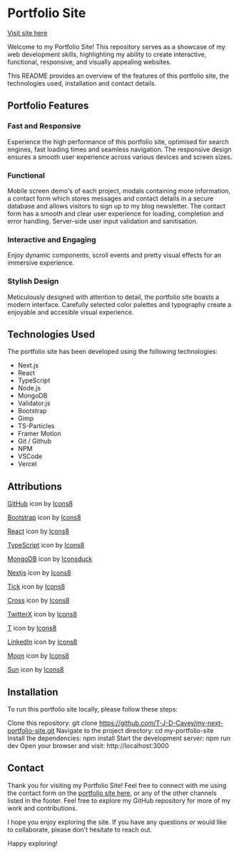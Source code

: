 # Portfolio Site

<a href="tbc">Visit site here</a> 

Welcome to my Portfolio Site! This repository serves as a showcase of my web development skills, highlighting my ability to create interactive, functional, responsive, and visually appealing websites. 

This README provides an overview of the features of this portfolio site, the technologies used, installation and contact details.


## Portfolio Features

### Fast and Responsive

Experience the high performance of this portfolio site, optimised for search engines, fast loading times and seamless navigation. The responsive design ensures a smooth user experience across various devices and screen sizes.

### Functional

Mobile screen demo's of each project, modals containing more information, a contact form which stores messages and contact details in a secure database and allows visitors to sign up to my blog newsletter. The contact form has a smooth and clear user experience for loading, completion and error handling. Server-side user input validation and sanitisation. 

### Interactive and Engaging

Enjoy dynamic components, scroll events and pretty visual effects for an immersive experience.

### Stylish Design

Meticulously designed with attention to detail, the portfolio site boasts a modern interface. Carefully selected color palettes and typography create a enjoyable and accesible visual experience.

## Technologies Used

The portfolio site has been developed using the following technologies:

- Next.js
- React 
- TypeScript
- Node.js
- MongoDB
- Validator.js
- Bootstrap
- Gimp
- TS-Particles
- Framer Motion
- Git / Github
- NPM
- VSCode
- Vercel

## Attributions

<a target="_blank" href="https://icons8.com/icon/62856/github">GitHub</a> icon by <a target="_blank" href="https://icons8.com">Icons8</a>

<a target="_blank" href="https://icons8.com/icon/84710/bootstrap">Bootstrap</a> icon by <a target="_blank" href="https://icons8.com">Icons8</a>

<a target="_blank" href="https://icons8.com/icon/NfbyHexzVEDk/react">React</a> icon by <a target="_blank" href="https://icons8.com">Icons8</a>

<a target="_blank" href="https://icons8.com/icon/uJM6fQYqDaZK/typescript">TypeScript</a> icon by <a target="_blank" href="https://icons8.com">Icons8</a>

<a target="_blank" href="https://iconduck.com/icons/13128/mongodb-plain-wordmark">MongoDB</a> icon by <a target="_blank" href="https://iconduck.com/icons/13128/mongodb-plain-wordmark">Iconsduck</a>

<a target="_blank" href="https://icons8.com/icon/r2OarXWQc7B6/next.js">Nextjs</a> icon by <a target="_blank" href="https://icons8.com">Icons8</a>

<a target="_blank" href="https://icons8.com/icon/12402/checkmark">Tick</a> icon by <a target="_blank" href="https://icons8.com">Icons8</a>

<a target="_blank" href="https://icons8.com/icon/38840/multiplication">Cross</a> icon by <a target="_blank" href="https://icons8.com">Icons8</a>

<a target="_blank" href="https://icons8.com/icon/fJp7hepMryiw/twitterx">TwitterX</a> icon by <a target="_blank" href="https://icons8.com">Icons8</a>

<a target="_blank" href="https://icons8.com/icon/111050/t">T</a> icon by <a target="_blank" href="https://icons8.com">Icons8</a>

<a target="_blank" href="https://icons8.com/icons/set/linkedin">LinkedIn</a> icon by <a target="_blank" href="https://icons8.com">Icons8</a>

<a target="_blank" href="https://icons8.com/icons/set/moon">Moon</a> icon by <a target="_blank" href="https://icons8.com">Icons8</a>

<a target="_blank" href="https://icons8.com/icons/set/sun">Sun</a> icon by <a target="_blank" href="https://icons8.com">Icons8</a>

## Installation

To run this portfolio site locally, please follow these steps:

Clone this repository: git clone https://github.com/T-J-D-Cavey/my-next-portfolio-site.git
Navigate to the project directory: cd my-portfolio-site
Install the dependencies: npm install
Start the development server: npm run dev
Open your browser and visit: http://localhost:3000


## Contact

Thank you for visiting my Portfolio Site! Feel free to connect with me using the contact form on the <a href="tbc">portfolio site here</a>, or any of the other channels listed in the footer. Feel free to explore my GitHub repository for more of my work and contributions.

I hope you enjoy exploring the site. If you have any questions or would like to collaborate, please don't hesitate to reach out.

Happy exploring!